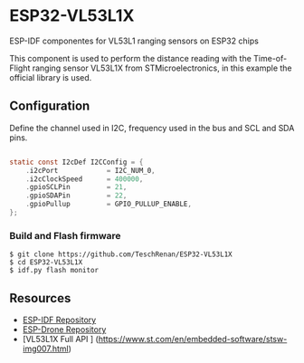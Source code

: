# ESP32-VL53L1X
ESP-IDF componentes for VL53L1 ranging sensors on ESP32 chips

This component is used to perform the distance reading with the Time-of-Flight ranging sensor VL53L1X from STMicroelectronics, in this example the official library is used.

## Configuration

Define the channel used in I2C, frequency used in the bus and SCL and SDA pins.

```c

static const I2cDef I2CConfig = {
    .i2cPort            = I2C_NUM_0,
    .i2cClockSpeed      = 400000,
    .gpioSCLPin         = 21,
    .gpioSDAPin         = 22,
    .gpioPullup         = GPIO_PULLUP_ENABLE,
};

```
### Build and Flash firmware

```shell
$ git clone https://github.com/TeschRenan/ESP32-VL53L1X
$ cd ESP32-VL53L1X
$ idf.py flash monitor
``` 

## Resources
- [ESP-IDF Repository ](https://github.com/espressif/esp-idf)
- [ESP-Drone Repository ](https://github.com/espressif/esp-drone)
- [VL53L1X Full API ] (https://www.st.com/en/embedded-software/stsw-img007.html)